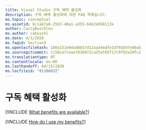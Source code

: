 ```yaml
---
title: Visual Studio 구독 혜택 활성화
description: 구독 혜택 활성화에 대한 FAQ 목록입니다.
ms.topic: conceptual
ms.assetid: bc1a67a8-25b3-40a1-a355-6de2e658113e
author: CaityBuschlen
ms.author: cabuschl
ms.date: 4/3/2020
ms.faqid: Section3
ms.openlocfilehash: 180a151e9dad8b57d12aad44dfe1d791b97e00ab
ms.sourcegitcommit: cc58ca7ceae783b972ca25af69f17c9f92a29fc2
ms.translationtype: HT
ms.contentlocale: ko-KR
ms.lasthandoff: 04/15/2020
ms.locfileid: "81386032"
---
```

# <a name="activating-subscription-benefits"></a>구독 혜택 활성화

[!INCLUDE [What benefits are available?](includes/available-benefits.md)]

[!INCLUDE [How do I use my benefits?](includes/use-benefits.md)]
